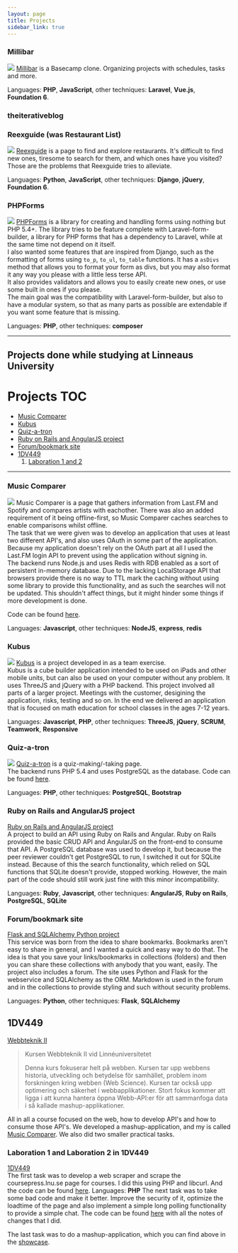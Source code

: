 ```yaml
---
layout: page
title: Projects
sidebar_link: true
---
```

### Millibar
![](/assets/img/ss+2017-09-03+at+09.59.49.png)
[Millibar](https://millibar.co/) is a Basecamp clone. Organizing projects with schedules, tasks and more. 

Languages: **PHP**, **JavaScript**, other techniques: **Laravel**, **Vue.js**, **Foundation 6**.

### theiterativeblog

### Reexguide (was Restaurant List)
![](/assets/img/ss+2015-10-25+at+02.07.36.jpg)
[Reexguide](https://www.reexguide.com/) is a page to find and explore restaurants. It's difficult to find new ones, tiresome to search for them, and which ones have you visited? Those are the problems that Reexguide tries to alleviate.

Languages: **Python**, **JavaScript**, other techniques: **Django**, **jQuery**, **Foundation 6**.

### PHPForms
![](/assets/img/ss+2015-04-30+at+03.41.48.png)
[PHPForms](https://github.com/CCHolmgren/PHPForms) is a library for creating and handling forms using nothing but PHP 5.4+.
The library tries to be feature complete with Laravel-form-builder, a library for PHP forms that has a dependency to Laravel, while at the same time not depend on it itself.  
I also wanted some features that are inspired from Django, such as the formatting of forms using ```to_p```, ```to_ul```, ```to_table``` functions. It has a ```asDivs``` method that allows you to format your form as divs, but you may also format it any way you please with a little less terse API.  
It also provides validators and allows you to easily create new ones, or use some built in ones if you please.  
The main goal was the compatibility with Laravel-form-builder, but also to have a modular system, so that as many parts as possible are extendable if you want some feature that is missing.  

Languages: **PHP**, other techniques: **composer**

* * *

## Projects done while studying at Linneaus University

# Projects TOC
* [Music Comparer](#music-comparer)
* [Kubus](#kubus)
* [Quiz-a-tron](#quiz-a-tron) 
* [Ruby on Rails and AngularJS project](#ruby-on-rails-and-angularjs-project)
* [Forum/bookmark site](#forumbookmark-site)
* [1DV449](#dv449)  
    1. [Laboration 1 and 2](#laboration-1-and-laboration-2-in-1dv449)

* * *

### Music Comparer
![](/assets/img/ss+2015-04-30+at+12.32.27.png)
Music Comparer is a page that gathers information from Last.FM and Spotify and compares artists with eachother. There was also an added requirement of it being offline-first, so Music Comparer caches searches to enable comparisons whilst offline.   
The task that we were given was to develop an application that uses at least two different API's, and also uses OAuth in some part of the application.  
Because my application doesn't rely on the OAuth part at all I used the Last.FM login API to prevent using the application without signing in.  
The backend runs Node.js and uses Redis with RDB enabled as a sort of  persistent in-memory database. 
Due to the lacking LocalStorage API that browsers provide there is no way to TTL mark the caching without using some library to provide this functionality, and as such the searches will not be updated. This shouldn't affect things, but it might hinder some things if more development is done.

Code can be found [here](https://github.com/CCHolmgren/Music-comparer).

Languages: **Javascript**, other techniques: **NodeJS**, **express**, **redis**  

### Kubus
![](/assets/img/ss+2015-05-04+at+02.29.46.jpg)
[Kubus](http://www2.kau.se/jorrbomm/) is a project developed in as a team exercise.  
Kubus is a cube builder application intended to be used on iPads and other mobile units, but can also be used on your computer without any problem. It uses ThreeJS and jQuery with a PHP backend.
This project involved all parts of a larger project. Meetings with the customer, desigining the application, risks, testing and so on. In the end we delivered an application that is focused on math education for school classes in the ages 7-12 years.

Languages: **Javascript**, **PHP**, other techniques: **ThreeJS**, **jQuery**, **SCRUM**, **Teamwork**, **Responsive**

### Quiz-a-tron
![](/assets/img/ss+2015-04-30+at+12.42.24.png)
[Quiz-a-tron](http://www.christofferholmgren.se/quiz-a-tron/) is a quiz-making/-taking page.  
The backend runs PHP 5.4 and uses PostgreSQL as the database.
Code can be found [here](https://github.com/CCHolmgren/Quiz-a-tron).

Languages: **PHP**, other techniques: **PostgreSQL**, **Bootstrap**

### Ruby on Rails and AngularJS project
[Ruby on Rails and AngularJS project](https://github.com/CCHolmgren/ch222kv_1dv450_kod)  
A project to build an API using Ruby on Rails and Angular. Ruby on Rails provided the basic CRUD API and AngularJS on the front-end to consume that API. A PostgreSQL database was used to develop it, but because the peer reviewer couldn't get PostgreSQL to run, I switched it out for SQLite instead. Because of this the search functionality, which relied on SQL functions that SQLite doesn't provide, stopped working. However, the main part of the code should still work just fine with this minor incompatibility.

Languages: **Ruby**, **Javascript**, other techniques: **AngularJS**, **Ruby on Rails**, **PostgreSQL**, **SQLite**

### Forum/bookmark site
[Flask and SQLAlchemy Python project](https://github.com/CCHolmgren/individuellt_mjukvaruprojekt)  
This service was born from the idea to share bookmarks. Bookmarks aren't easy to share in general, and I wanted a quick and easy way to do that. The idea is that you save your links/bookmarks in collections (folders) and then you can share these collections with anybody that you want, easily. The project also includes a forum. 
The site uses Python and Flask for the webservice and SQLAlchemy as the ORM. Markdown is used in the forum and in the collections to provide styling and such without security problems.

Languages: **Python**, other techniques: **Flask**, **SQLAlchemy**

## 1DV449
[Webbteknik II](http://coursepress.lnu.se/kurs/webbteknik-ii/)  

>Kursen Webbteknik II vid Linnéuniversitetet
>
>Denna kurs fokuserar helt på webben. Kursen tar upp webbens historia, utveckling och betydelse för samhället, problem inom forskningen kring webben (Web Science). Kursen tar också upp optimering och säkerhet i webbapplikationer. Stort fokus kommer att ligga i att kunna hantera öppna Webb-API:er för att sammanfoga data i så kallade mashup-applikationer.

All in all a course focused on the web, how to develop API's and how to consume those API's. We developed a mashup-application, and my is called [Music Comparer](#music-comparer). We also did two smaller practical tasks.  

### Laboration 1 and Laboration 2 in 1DV449
[1DV449](https://github.com/CCHolmgren/1DV449_ch222kv)  
The first task was to develop a web scraper and scrape the coursepress.lnu.se page for courses. I did this using PHP and libcurl. And the code can be found [here](https://github.com/CCHolmgren/1DV449_ch222kv/tree/master/Laboration-1).
Languages: **PHP**
The next task was to take some bad code and make it better. Improve the security of it, optimize the loadtime of the page and also implement a simple long polling functionality to provide a simple chat. The code can be found [here](https://github.com/CCHolmgren/1DV449_ch222kv/tree/master/Laboration-2) with all the notes of changes that I did. 

The last task was to do a mashup-application, which you can find above in the [showcase](#music-comparer).